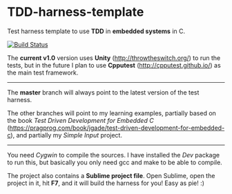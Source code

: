 TDD-harness-template
====================

Test harness template to use __TDD__ in __embedded systems__ in C.

[![Build Status](https://travis-ci.org/tiborsimon/TDD-harness-template.svg?branch=LedDriver)](https://travis-ci.org/tiborsimon/TDD-harness-template)

The __current v1.0__ version uses __Unity__ (http://throwtheswitch.org/) to run the tests, but in the future I plan to use __Cpputest__ (http://cpputest.github.io/) as the main test framework.

---

The __master__ branch will always point to the latest version of the test harness.

The other branches will point to my learning examples, partially based on the book _Test Driven Development for Embedded C_ (https://pragprog.com/book/jgade/test-driven-development-for-embedded-c), and partially my _Simple Input_ project.

---

You need _Cygwin_ to compile the sources. I have installed the _Dev_ package to run this, but basically you only need gcc and make to be able to compile. 

The project also contains a __Sublime project file__. Open Sublime, open the project in it, hit __F7__, and it will build the harness for you! Easy as pie! :)


